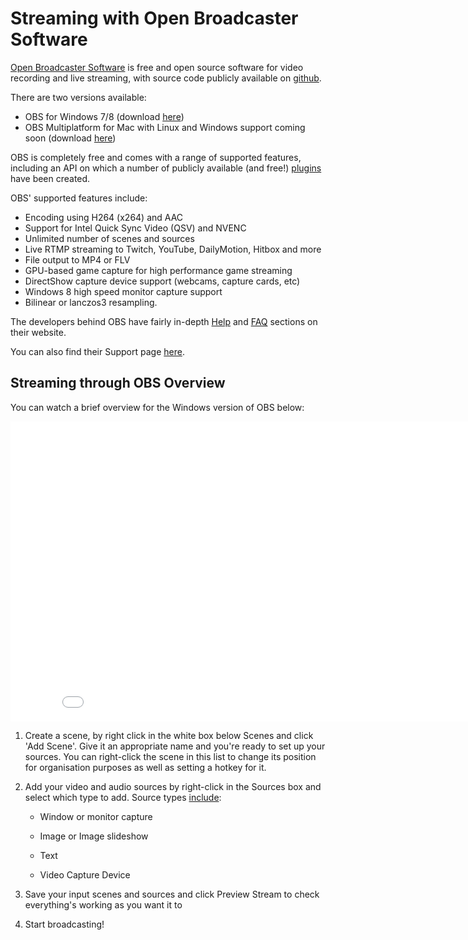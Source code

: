 # Streaming with Open Broadcaster Software

[Open Broadcaster Software](https://obsproject.com/) is free and open source software for video recording and live streaming, with source code publicly available on [github](https://github.com/jp9000/OBS). 

There are two versions available: 

- OBS for Windows 7/8 (download [here](https://obsproject.com/download#obs1_dl))
- OBS Multiplatform for Mac with Linux and Windows support coming soon (download [here](https://obsproject.com/download#obs2_dl))

OBS is completely free and comes with a range of supported features, including an API on which a number of publicly available (and free!) [plugins](https://obsproject.com/forum/list/plugins.26/) have been created.

OBS' supported features include:

- Encoding using H264 (x264) and AAC
- Support for Intel Quick Sync Video (QSV) and NVENC
- Unlimited number of scenes and sources
- Live RTMP streaming to Twitch, YouTube, DailyMotion, Hitbox and more
- File output to MP4 or FLV
- GPU-based game capture for high performance game streaming
- DirectShow capture device support (webcams, capture cards, etc)
- Windows 8 high speed monitor capture support
- Bilinear or lanczos3 resampling.

The developers behind OBS have fairly in-depth [Help](http://jp9000.github.io/OBS) and [FAQ](http://jp9000.github.io/OBS/general/faq.html) sections on their website. 

You can also find their Support page [here](http://jp9000.github.io/OBS/general/support.html).


## Streaming through OBS Overview

You can watch a brief overview for the Windows version of OBS below:

<iframe width="853" height="480" src="//www.youtube.com/embed/y-L5zhhVuSc?rel=0" frameborder="0" allowfullscreen></iframe>

1. Create a scene, by right click in the white box below Scenes and click 'Add Scene'. Give it an appropriate name and you're ready to set up your sources. You can right-click the scene in this list to change its position for organisation purposes as well as setting a hotkey for it.

2. Add your video and audio sources by right-click in the Sources box and select which type to add. Source types [include](http://jp9000.github.io/OBS/general/overview.html):
	
	- Window or monitor capture

	- Image or Image slideshow

  	- Text

	- Video Capture Device

3. Save your input scenes and sources and click Preview Stream to check everything's working as you want it to

4. Start broadcasting!